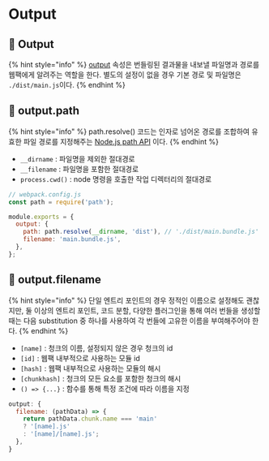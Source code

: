 # Output

## 🐇 Output

{% hint style="info" %}
[output](https://webpack.kr/configuration/output) 속성은 번들링된 결과물을 내보낼 파일명과 경로를 웹팩에게 알려주는 역할을 한다. 별도의 설정이 없을 경우 기본 경로 및 파일명은 `./dist/main.js`이다.
{% endhint %}

## 🐇 output.path

{% hint style="info" %}
path.resolve() 코드는 인자로 넘어온 경로를 조합하여 유효한 파일 경로를 지정해주는 [Node.js path API](https://nodejs.org/api/path.html) 이다.
{% endhint %}

* `__dirname` : 파일명을 제외한 절대경로
* `__filename` : 파일명을 포함한 절대경로
* `process.cwd()` : node 명령을 호출한 작업 디렉터리의 절대경로

```javascript
// webpack.config.js
const path = require('path'); 

module.exports = {
  output: {
    path: path.resolve(__dirname, 'dist'), // './dist/main.bundle.js'
    filename: 'main.bundle.js',
  },
};
```

## 🐇 output.filename

{% hint style="info" %}
단일 엔트리 포인트의 경우 정적인 이름으로 설정해도 괜찮지만, 둘 이상의 엔트리 포인트, 코드 분할, 다양한 플러그인을 통해 여러 번들을 생성할 때는 다음 substitution 중 하나를 사용하여 각 번들에 고유한 이름을 부여해주어야 한다.&#x20;
{% endhint %}

* `[name]` : 청크의 이름, 설정되지 않은 경우 청크의 id
* `[id]` : 웹팩 내부적으로 사용하는 모듈 id
* `[hash]` : 웹팩 내부적으로 사용하는 모듈의 해시
* `[chunkhash]` : 청크의 모든 요소를 포함한 청크의 해시
* `() => {...}` : 함수를 통해 특정 조건에 따라 이름을 지정

```javascript
output: {
  filename: (pathData) => {
    return pathData.chunk.name === 'main'
    ? '[name].js'
    : '[name]/[name].js';
  },
}
```
